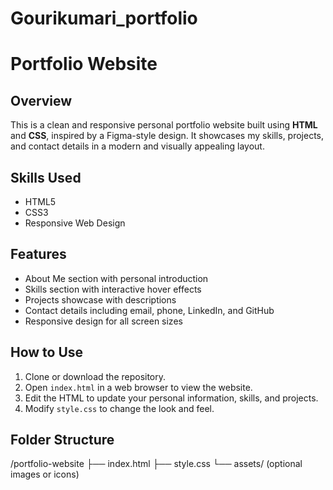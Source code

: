 # Gourikumari_portfolio


# Portfolio Website

## Overview
This is a clean and responsive personal portfolio website built using **HTML** and **CSS**, inspired by a Figma-style design. It showcases my skills, projects, and contact details in a modern and visually appealing layout.

## Skills Used
- HTML5  
- CSS3  
- Responsive Web Design

## Features
- About Me section with personal introduction  
- Skills section with interactive hover effects  
- Projects showcase with descriptions  
- Contact details including email, phone, LinkedIn, and GitHub  
- Responsive design for all screen sizes

## How to Use
1. Clone or download the repository.  
2. Open `index.html` in a web browser to view the website.  
3. Edit the HTML to update your personal information, skills, and projects.  
4. Modify `style.css` to change the look and feel.

## Folder Structure
/portfolio-website
├── index.html
├── style.css
└── assets/ (optional images or icons)


